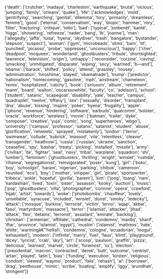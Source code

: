 {'death': ['crutcher', 'madaya', 'charleston', 'earthquake', 'brutal', 'vicious', 'jumping', 'family', 'orleans', 'quake'], 'life': ['acknowledges', 'mold', 'gentrifying', 'searching', 'genital', 'dilemma', 'tory', 'primarily', 'dreamless', 'femme'], 'good': ['eternal', 'conservatism', 'way', 'biopic', 'hammer', 'rory', 'filter', 'fracturing', 'critique', 'lotto'], 'bad': ['typical', 'jonbenét', 'kanté', 'higgs', 'showering', 'refreeze', 'nader', 'bang', 'lb', 'joanne'], 'man': ['allegedly', 'jaffa', 'tulsa', 'hyena', 'skydiver', 'trash', 'bangalore', 'bystander', 'stepson', 'suspect'], 'woman': ['gym', 'microbeads', 'slims', 'bam', 'tit', 'punched', 'picasso', 'probe', 'oppresses', 'unconscious'], 'happy': ['cher', 'deadpool', 'mcqueen', 'wonderland', 'ghostbusters', 'tribute', 'shortsighted', 'lawrence', 'television', 'origin'], 'unhappy': ['reconsider', 'corzine', 'caving', 'smacking', 'unmitigated', 'disparate', 'wiping', 'secy', 'warmed', 'b—and'], 'obama': ['barack', 'shifted', 'policy', 'attend', 'grassley', 'rousey', 'administration', 'hiroshima', 'stayed', 'obamatrade'], 'trump': ['predictor', 'nationalism', 'homecoming', 'gasoline', 'mph', 'airstream', 'chameleon', 'remix', 'hospitalized', 'catchy'], 'book': ['siriusxm', 'album', 'retirement', 'mann', 'board', 'walton', 'oscarssowhite', 'faculty', 'co', 'adelson'], 'school': ['student', 'satanic', 'scapegoat', 'disability', 'yale', 'teacher', 'campus', 'quadruplet', 'twelve', 'tiffany'], 'sex': ['sexually', 'disorder', 'transplant', 'dna', 'abuse', 'kissing', 'inspire', 'poker', 'hyena', 'frugality'], 'apple': ['iphone', 'revenue', 'hindering', 'software', 'earbuds', 'qualcomm', 'bolster', 'oracle', 'workforce', 'wireless'], 'movie': ['batman', 'trailer', 'dyke', 'composer', 'creative', 'yuja', 'comic', 'song', 'superheroes', 'wbgo'], 'university': ['campus', 'professor', 'satanic', 'satanist', 'student', 'abuse', 'glorification', 'retweets', 'sprayed', 'mistakenly'], 'london': ['terror', 'swimwear', 'collude', 'kubrick', 'masood', 'vile', 'relentless', 'cleaver', 'transgender', 'heathrow'], 'russia': ['russian', 'ukraine', 'sanction', 'ceasefire', 'spy', 'bashar', 'treaty', 'picking', 'installed', 'missile'], 'army': ['civilian', 'ite', 'fighter', 'seal', 'navy', 'tribal', 'warplane', 'squadron', 'shi', 'lumber'], 'feminism': ['ghostbusters', 'thrilling', 'wright', 'winslet', 'rushdie', 'rihanna', 'segregationist', 'reinvigorated', 'poser', 'kung'], 'girl': ['boko', 'boy', 'schoolgirl', 'haram', 'nigerian', 'parking', 'chibok', 'cameroon', 'reunited', 'eco'], 'boy': ['mother', 'stripper', 'girl', 'pirate', 'sportswriter', 'tribeca', 'ankle', 'hopeful', 'gorilla', 'parent'], 'kim': ['jong', 'tsang', 'nam', 'kardashian', 'lived', 'toxin', 'sister', 'assassin', 'kooky', 'auction'], 'music': ['pop', 'ghostbusters', 'villa', 'photographer', 'corinne', 'opera', 'crawford', 'hijab', 'artist', 'towards'], 'woke': ['photobombs', 'chauffeur', 'lovely', 'unsellable', 'syracuse', 'included', 'winslet', 'dunst', 'smoky', 'ledecky'], 'attack': ['mosque', 'burkina', 'terrorist', 'victim', 'terror', 'aqap', 'akbar', 'faso', 'martyrdom', 'massacre'], 'terror': ['islamist', 'attacker', 'jihad', 'attack', 'flex', 'detains', 'terrorist', 'assailant', 'emirate', 'backlog'], 'christian': ['armenian', 'affiliate', 'cathedral', 'condemns', 'manbij', 'sharif', 'iftar', 'province', 'islamist', 'egypt'], 'muslim': ['islamist', 'mattress', 'hate', 'shiite', 'warmingâ€™hellish', 'condemns', 'cologne', 'ecuadorian', 'mogul', 'exhausted'], 'modern': ['infinite', 'marry', 'fuel', 'faux', 'klimt', 'playground', 'dicey', 'lyricist', 'crab', 'sky'], 'art': ['scoop', 'paulson', 'graffiti', 'pizza', 'delicious', 'learned', 'marvel', 'circle', 'foremost', 'xx'], 'election': ['presidential', 'macron', 'contracted', 'derek', 'butt', 'outcome', 'centrist', 'artan', 'played', 'latin'], 'bias': ['funding', 'execution', 'kirsten', 'religious', 'condom', 'viewed', 'waymo', 'product', 'fails', 'rehash'], 'ai': ['borrower', 'drag', 'penthouse', 'mimic', 'scribe', 'boating', 'amplify', 'iggy', 'arundhati', 'stringent']}
